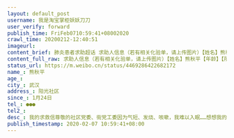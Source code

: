 ```yaml
---
layout: default_post
username: 我是淘宝掌柜妖妖刀刀
user_verify: forward
publish_time: FriFeb0710:59:41+08002020
crawl_time: 20200212-12:40:51
imageurl: 
content_brief: 肺炎患者求助超话 求助人信息（若有相关化验单，请上传图片）【姓名】熊秋平【年龄】【所在城市】武汉【所在小区、社区】阳光社区【患病时间】1月24日【联系方式】●●●【其他紧急联系人】【病情描述】我的求救信尊敬的社区党委、街党工委：因为气短、发烧、咳嗽，我难以入眠…… ...全文
content_full_raw: 求助人信息（若有相关化验单，请上传图片）【姓名】熊秋平【年龄】【所在城市】武汉【所在小区、社区】阳光社区【患病时间】1月24日【联系方式】●●●【其他紧急联系人】【病情描述】我的求救信尊敬的社区党委、街党工委：因为气短、发烧、咳嗽，我难以入眠……想想我的一生，我无论走到哪里，不管是在职还是退休，我都是做到用一个党员的标准来要求自己，坚守初心，牢记使命，在各个不同阶段发挥一名党员应有的先进模范作用，做到无愧于共产党员的光荣称号。所以我认为，作为党员，我没有辜负党组织对我的培养，我也深深体会到做一名党员的光荣和自豪！现在，虽然我被莫名其妙地卷进了新冠病毒疫情的疾流，但我同样是坚守一个公民的本分，配合政府应对这场抗击疫情的人民战争！但不幸的是，我也“中招了！”从除夕夜起到至今，突然出现37.4到39.1、多数时间在38度左右的低、中烧发热症状，并伴有咳嗽，8天后就出现气短、气喘的不适症状……发病后，我按照社区统一安排，在家自我隔离，自已吃药，吃药不行又自己排了六天六夜的队，到医院打抗生素针……我这样做，是想能自己克服，尽量自己解决，不麻烦组织。直到2月1号，医生跟我说：“你这大年纪，不能在门疹这样浩了，要赶紧通过社区找街里安排入院治疗。”在这种情况下，我才找童书记、宗书记电话求救。求救后，也引起了两位书记的高度重视，她们也都在帮我紧急反映……但时至今日，却一直都盼不到送医院治疗的音讯，得到的都是些安慰的话语：“在家保重，好好休息！”试想一下，像我这样病魔缠身，又能在家里休息得好吗？在这期间，为了能抓紧解决入院治疗问题，我自己、我姐姐按照公开的求救电话，该打的全都打了，但最终落实还是到了街道社区。全市一个口径，帮我催街里抓紧解决？！这就是我发病以来自我求治和求救的全部过程。本来，我是想通过对上的求救解决问题，但上面按“压实属地责任”的要求，将权利全部压实到街道社区，我也只好向社区组织作最终的求救，因为你们才是我能活下来的唯一希望，这也是党和政府授予你们的政治责任！前天，我按照童书记要求，在中心医院做了核酸检测，但48小时后才能有结果。昨天打完针，我依然气喘吁吁，不能行走，在医院休息一个半小时平静后，我去咨询医生，医生说：“像你这样烧长期不退、又气短气喘、咳嗽、想吐等症状，十四天打针吃药都不见好转，百分之九十五是新冠病毒的症状，如果再拖下去，就会导致心衰，要赶紧想办法！”在这种情况下，童书记，你说我除了找你和街道党组织，我还能去找谁呢？如果向你们也求救无果，那我只能是在家等死了。童书记，我之所写这封求救信给你，一是向你报告我危重病情的严重性和我的一些真实思想，二是我发病过程的真实记载，三也算是我头脑清醒时的一份遗书……面对疫情，党中央、国务院对抗击疫情的要求是：“对发热病人，要有一例收治一例，不挪下一个可救治的生命！”而我的遭遇是，至备案求救后，我仅接到一次街道一位女士的电话，问我：“你叫熊秋平吗？我说是，我问她有什么事，她说问一下情况，结果情况没等我说，她就把电话挂了！”这是街道对我病情备案后的回复，只是一毫无内容地说了两句话。社区还真是有人在关心，经常有人向我问候病情，但给我的回答却是：“我们只能给你紧急上报，现在己经把你排在危重病人的前面，我们帮你催上面。”这就是我求救组织后所得到的回复？！童书记，我知道你们在解决我这个问题上的实际困难，但我从网上和电视上看到其他社区每天都有上面分配下来的病床指标在安排，那为什么我们社区这长时间就没有一个呢？难道真像医生跟我说的“非要等我发展到心律衰竭再送医院，然后再以’经抢救无效，自然死亡’来告慰家属吗？”说心里话，凭我现在的体质，只要收治及时，我完全有信心配合治疗，战胜病魔。但如果像我这样一个明明可以得到救治的大活人，在家被活活拖死，我死不甘心！因为我想活，我完全能活，我更不甘心去做官僚主义，形式主义的殉葬品！为这事，我想了一晚上，理想的结果：明天能有安排送院的消息，只要能得及时治疗，我听从安排；不好的结果，还是要我好好休息，在家等死！如果真是这样，那我也只能听天由命了！但是，值得在信中提醒的是，如果我这次因此遭遇不测，我想：真实的过程都表述在这封求救信里，我家属、我姐姐，还有阳光社区业委会，一定会将我死亡的真象上报给中纪委、国务院的，我相信，作为党员，作为公民，党和政府会为我作主的！童书记，我再次请求你要重视我的病情，明天无论核酸结果如何，望你都要千方百计帮我解决求医困难！否则，后果不堪设想！一个病魔缠身的党员：熊秋平(●●●)2020.2.6清晨武汉·阳光花园(新湾五路)
status_url: https://m.weibo.cn/status/4469286422682172
name_: 熊秋平
age_: 
city_: 武汉
address_: 阳光社区
since_: 1月24日
tel_: ●●●
tel2_: 
desc_: 我的求救信尊敬的社区党委、街党工委因为气短、发烧、咳嗽，我难以入眠……想想我的一生，我无论走到哪里，不管是在职还是退休，我都是做到用一个党员的标准来要求自己，坚守初心，牢记使命，在各个不同阶段发挥一名党员应有的先进模范作用，做到无愧于共产党员的光荣称号。所以我认为，作为党员，我没有辜负党组织对我的培养，我也深深体会到做一名党员的光荣和自豪！现在，虽然我被莫名其妙地卷进了新冠病毒疫情的疾流，但我同样是坚守一个公民的本分，配合政府应对这场抗击疫情的人民战争！但不幸的是，我也“中招了！”从除夕夜起到至今，突然出现37.4到39.1、多数时间在38度左右的低、中烧发热症状，并伴有咳嗽，8天后就出现气短、气喘的不适症状……发病后，我按照社区统一安排，在家自我隔离，自已吃药，吃药不行又自己排了六天六夜的队，到医院打抗生素针……我这样做，是想能自己克服，尽量自己解决，不麻烦组织。直到2月1号，医生跟我说“你这大年纪，不能在门疹这样浩了，要赶紧通过社区找街里安排入院治疗。”在这种情况下，我才找童书记、宗书记电话求救。求救后，也引起了两位书记的高度重视，她们也都在帮我紧急反映……但时至今日，却一直都盼不到送医院治疗的音讯，得到的都是些安慰的话语“在家保重，好好休息！”试想一下，像我这样病魔缠身，又能在家里休息得好吗？在这期间，为了能抓紧解决入院治疗问题，我自己、我姐姐按照公开的求救电话，该打的全都打了，但最终落实还是到了街道社区。全市一个口径，帮我催街里抓紧解决？！这就是我发病以来自我求治和求救的全部过程。本来，我是想通过对上的求救解决问题，但上面按“压实属地责任”的要求，将权利全部压实到街道社区，我也只好向社区组织作最终的求救，因为你们才是我能活下来的唯一希望，这也是党和政府授予你们的政治责任！前天，我按照童书记要求，在中心医院做了核酸检测，但48小时后才能有结果。昨天打完针，我依然气喘吁吁，不能行走，在医院休息一个半小时平静后，我去咨询医生，医生说“像你这样烧长期不退、又气短气喘、咳嗽、想吐等症状，十四天打针吃药都不见好转，百分之九十五是新冠病毒的症状，如果再拖下去，就会导致心衰，要赶紧想办法！”在这种情况下，童书记，你说我除了找你和街道党组织，我还能去找谁呢？如果向你们也求救无果，那我只能是在家等死了。童书记，我之所写这封求救信给你，一是向你报告我危重病情的严重性和我的一些真实思想，二是我发病过程的真实记载，三也算是我头脑清醒时的一份遗书……面对疫情，党中央、国务院对抗击疫情的要求是“对发热病人，要有一例收治一例，不挪下一个可救治的生命！”而我的遭遇是，至备案求救后，我仅接到一次街道一位女士的电话，问我“你叫熊秋平吗？我说是，我问她有什么事，她说问一下情况，结果情况没等我说，她就把电话挂了！”这是街道对我病情备案后的回复，只是一毫无内容地说了两句话。社区还真是有人在关心，经常有人向我问候病情，但给我的回答却是“我们只能给你紧急上报，现在己经把你排在危重病人的前面，我们帮你催上面。”这就是我求救组织后所得到的回复？！童书记，我知道你们在解决我这个问题上的实际困难，但我从网上和电视上看到其他社区每天都有上面分配下来的病床指标在安排，那为什么我们社区这长时间就没有一个呢？难道真像医生跟我说的“非要等我发展到心律衰竭再送医院，然后再以’经抢救无效，自然死亡’来告慰家属吗？”说心里话，凭我现在的体质，只要收治及时，我完全有信心配合治疗，战胜病魔。但如果像我这样一个明明可以得到救治的大活人，在家被活活拖死，我死不甘心！因为我想活，我完全能活，我更不甘心去做官僚主义，形式主义的殉葬品！为这事，我想了一晚上，理想的结果明天能有安排送院的消息，只要能得及时治疗，我听从安排；不好的结果，还是要我好好休息，在家等死！如果真是这样，那我也只能听天由命了！但是，值得在信中提醒的是，如果我这次因此遭遇不测，我想真实的过程都表述在这封求救信里，我家属、我姐姐，还有阳光社区业委会，一定会将我死亡的真象上报给中纪委、国务院的，我相信，作为党员，作为公民，党和政府会为我作主的！童书记，我再次请求你要重视我的病情，明天无论核酸结果如何，望你都要千方百计帮我解决求医困难！否则，后果不堪设想！一个病魔缠身的党员熊秋平(●●●)2020.2.6清晨武汉·阳光花园(新湾五路)
publish_timestamp: 2020-02-07 10:59:41+08:00
---
```

